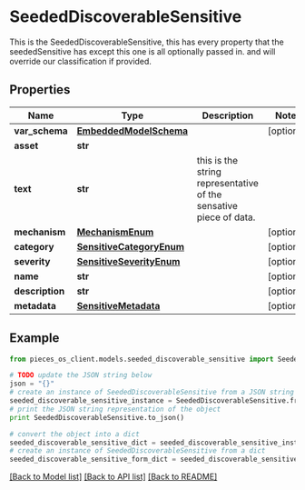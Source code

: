 # SeededDiscoverableSensitive

This is the SeededDiscoverableSensitive, this has every property that the seededSensitive has except this one is all optionally passed in. and will override our classification if provided.

## Properties

Name | Type | Description | Notes
------------ | ------------- | ------------- | -------------
**var_schema** | [**EmbeddedModelSchema**](EmbeddedModelSchema) |  | [optional] 
**asset** | **str** |  | 
**text** | **str** | this is the string representative of the sensative piece of data. | 
**mechanism** | [**MechanismEnum**](MechanismEnum) |  | [optional] 
**category** | [**SensitiveCategoryEnum**](SensitiveCategoryEnum) |  | [optional] 
**severity** | [**SensitiveSeverityEnum**](SensitiveSeverityEnum) |  | [optional] 
**name** | **str** |  | [optional] 
**description** | **str** |  | [optional] 
**metadata** | [**SensitiveMetadata**](SensitiveMetadata) |  | [optional] 

## Example

```python
from pieces_os_client.models.seeded_discoverable_sensitive import SeededDiscoverableSensitive

# TODO update the JSON string below
json = "{}"
# create an instance of SeededDiscoverableSensitive from a JSON string
seeded_discoverable_sensitive_instance = SeededDiscoverableSensitive.from_json(json)
# print the JSON string representation of the object
print SeededDiscoverableSensitive.to_json()

# convert the object into a dict
seeded_discoverable_sensitive_dict = seeded_discoverable_sensitive_instance.to_dict()
# create an instance of SeededDiscoverableSensitive from a dict
seeded_discoverable_sensitive_form_dict = seeded_discoverable_sensitive.from_dict(seeded_discoverable_sensitive_dict)
```
[[Back to Model list]](../README#documentation-for-models) [[Back to API list]](../README#documentation-for-api-endpoints) [[Back to README]](../README)


